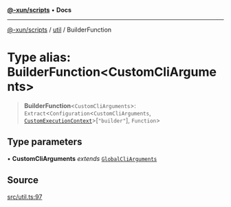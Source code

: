 [**@-xun/scripts**](../../README.md) • **Docs**

***

[@-xun/scripts](../../README.md) / [util](../README.md) / BuilderFunction

# Type alias: BuilderFunction\<CustomCliArguments\>

> **BuilderFunction**\<`CustomCliArguments`\>: `Extract`\<`Configuration`\<`CustomCliArguments`, [`CustomExecutionContext`](../../configure/type-aliases/CustomExecutionContext.md)\>\[`"builder"`\], `Function`\>

## Type parameters

• **CustomCliArguments** *extends* [`GlobalCliArguments`](GlobalCliArguments.md)

## Source

[src/util.ts:97](https://github.com/Xunnamius/xscripts/blob/4eeba0093c58c5ae075542203854b4a3add2907a/src/util.ts#L97)
